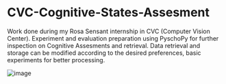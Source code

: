 # CVC-Cognitive-States-Assesment

Work done during my Rosa Sensant internship in CVC (Computer Vision Center). Experiment and evaluation preparation using PyschoPy for further inspection on Cognitive Assesments and retrieval.
Data retrieval and storage can be modified according to the desired preferences, basic experiments for better processing.

![image](https://github.com/alrocb/CVC-Cognitive-States-Assesment/assets/127413352/2113cb9b-8817-4fea-b142-e992a18d1cc7)


